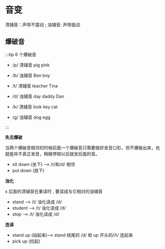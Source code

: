# 音变

清辅音：声带不震动 ; 浊辅音: 声带振动

## 爆破音

:::tip 6 个爆破音

- /p/ 清辅音 pig pink
- /b/ 浊辅音 Ben boy

- /t/ 清辅音 teacher Tina
- /d/ 浊辅音 day daddy Dan

- /k/ 清辅音 look key cat
- /g/ 浊辅音 dog egg

:::

**失去爆破**

当两个爆破音相邻的时候前面一个爆破音只需要做好发音口形，但不爆破出来，也就是并不真正发音，稍微停顿以后就发后面的音。

- sit down (坐下) --> /t/和/d/ 相邻
- put down (放下)

**浊化**

s 后面的清辅音在重读时 , 要读成与它相对的浊辅音

- stand --> /t/ 浊化读成 /d/
- student --> /t/ 浊化读成 /d/
- stop --> /t/ 浊化读成 /d/

**连读**

- stand up (站起来)--> stand 结尾的 /d/ 和 up 开头的/Λ/ 连起来
- pick up (捡起)
